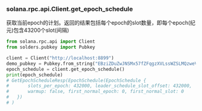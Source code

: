 
### solana.rpc.api.Client.get_epoch_schedule
获取当前epoch的计划。返回的结果包括每个epoch的slot数量，即每个epoch(纪元)包含43200个slot(间隔)
```python
from solana.rpc.api import Client
from solders.pubkey import Pubkey

client = Client("http://localhost:8899")
demo_pubkey = Pubkey.from_string("EBziZDuZwJNSMx57fZFqgzXVLssWZSLMQzweVkGzRdVv")
epoch_schedule = client.get_epoch_schedule()
print(epoch_schedule)
# GetEpochScheduleResp(EpochSchedule(EpochSchedule { 
#       slots_per_epoch: 432000, leader_schedule_slot_offset: 432000, 
#       warmup: false, first_normal_epoch: 0, first_normal_slot: 0 
#   })
# )
```
